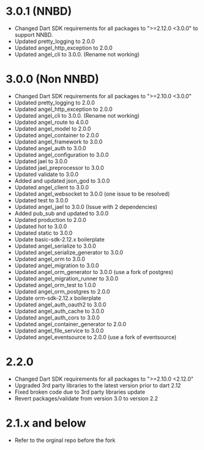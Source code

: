 # 3.0.1 (NNBD)
* Changed Dart SDK requirements for all packages to ">=2.12.0 <3.0.0" to support NNBD. 
* Updated pretty_logging to 2.0.0
* Updated angel_http_exception to 2.0.0
* Updated angel_cli to 3.0.0. (Rename not working)

# 3.0.0 (Non NNBD)
* Changed Dart SDK requirements for all packages to ">=2.10.0 <3.0.0"
* Updated pretty_logging to 2.0.0
* Updated angel_http_exception to 2.0.0
* Updated angel_cli to 3.0.0. (Rename not working)
* Updated angel_route to 4.0.0
* Updated angel_model to 2.0.0
* Updated angel_container to 2.0.0
* Updated angel_framework to 3.0.0
* Updated angel_auth to 3.0.0
* Updated angel_configuration to 3.0.0
* Updated jael to 3.0.0
* Updated jael_preprocessor to 3.0.0
* Updated validate to 3.0.0
* Added and updated json_god to 3.0.0
* Updated angel_client to 3.0.0
* Updated angel_websocket to 3.0.0 (one issue to be resolved)
* Updated test to 3.0.0
* Updated angel_jael to 3.0.0 (Issue with 2 dependencies)
* Added pub_sub and updated to 3.0.0
* Updated production to 2.0.0
* Updated hot to 3.0.0
* Updated static to 3.0.0
* Update basic-sdk-2.12.x boilerplate
* Updated angel_serialize to 3.0.0
* Updated angel_serialize_generator to 3.0.0
* Updated angel_orm to 3.0.0
* Updated angel_migration to 3.0.0
* Updated angel_orm_generator to 3.0.0 (use a fork of postgres)
* Updated angel_migration_runner to 3.0.0
* Updated angel_orm_test to 1.0.0
* Updated angel_orm_postgres to 2.0.0
* Update orm-sdk-2.12.x boilerplate
* Updated angel_auth_oauth2 to 3.0.0
* Updated angel_auth_cache to 3.0.0
* Updated angel_auth_cors to 3.0.0
* Updated angel_container_generator to 2.0.0
* Updated angel_file_service to 3.0.0
* Updated angel_eventsource to 2.0.0 (use a fork of eventsource)

# 2.2.0
* Changed Dart SDK requirements for all packages to ">=2.10.0 <2.12.0"
* Upgraded 3rd party libraries to the latest version prior to dart 2.12
* Fixed broken code due to 3rd party libraries update
* Revert packages/validate from version 3.0 to version 2.2

# 2.1.x and below
* Refer to the orginal repo before the fork


